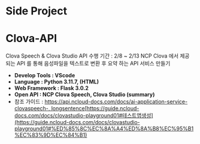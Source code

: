 # Side Project
# Clova-API
Clova Speech &amp; Clova Studio API
수행 기간 : 2/8 ~ 2/13
NCP Clova 에서 제공되는 API 를 통해 음성파일을 텍스트로 변환 후 요약 하는 API 서비스 만들기

- **Develop Tools : VScode**
- **Language : Python 3.11.7, (HTML)**
- **Web Framework : Flask 3.0.2**
- **Open API : NCP Clova Speech, Clova Studio (summary)**
- 참조 가이드 : [https://api.ncloud-docs.com/docs/ai-application-service-clovaspeech-, longsentence](https://api.ncloud-docs.com/docs/ai-application-service-clovaspeech-longsentence)[https://guide.ncloud-docs.com/docs/clovastudio-playground01#테스트앱생성](https://guide.ncloud-docs.com/docs/clovastudio-playground01#%ED%85%8C%EC%8A%A4%ED%8A%B8%EC%95%B1%EC%83%9D%EC%84%B1)

